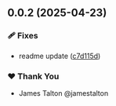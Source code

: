 ## 0.0.2 (2025-04-23)

### 🩹 Fixes

- readme update ([c7d115d](https://github.com/ansible/ui-packages/commit/c7d115d))

### ❤️ Thank You

- James Talton @jamestalton